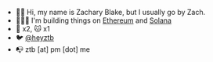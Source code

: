 - 👋🏻 Hi, my name is Zachary Blake, but I usually go by Zach.
- 🧑🏻‍💻 I'm building things on [Ethereum](https://ethereum.org) and [Solana](https://solana.com)
- 🐶 x2, 🐱 x1 
- 🐦 [@heyztb](https://twitter.com/heyztb)
- 📭 ztb [at] pm [dot] me
